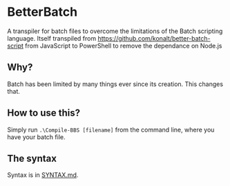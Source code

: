 # BetterBatch
A transpiler for batch files to overcome the limitations of the Batch scripting language.
Itself transpiled from https://github.com/konalt/better-batch-script from JavaScript to PowerShell to remove the dependance on Node.js
## Why?
Batch has been limited by many things ever since its creation. This changes that.
## How to use this?
Simply run `.\Compile-BBS [filename]` from the command line, where you have your batch file.
## The syntax
Syntax is in [SYNTAX.md](https://github.com/ApocalyptoSoldier/better-batch-script-ps/blob/main/SYNTAX.md).
